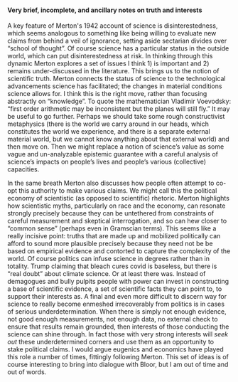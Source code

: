 #### Very brief, incomplete, and ancillary notes on truth and interests

A key feature of Merton's 1942 account of science is disinterestedness, which seems analogous to something like being willing to evaluate new claims from behind a veil of ignorance, setting aside sectarian divides over “school of thought”. Of course science has a particular status in the outside world, which can put disinterestedness at risk. In thinking through this dynamic Merton explores a set of issues I think 1) is important and 2) remains under-discussed in the literature. This brings us to the notion of scientific truth. Merton connects the status of science to the technological advancements science has facilitated; the changes in material conditions science allows for. I think this is the right move, rather than focusing abstractly on “knowledge”. To quote the mathematician Vladimir Voevodsky: “first order arithmetic may be inconsistent but the planes will still fly.” It may be useful to go further. Perhaps we should take some rough constructivist metaphysics (there is the world we carry around in our heads, which constitutes the world we experience, and there is a separate external material world, but we cannot know anything about that external world) and then move on. Then we might replace a notion of science’s value as some vague and un-analyzable epistemic guarantee with a careful analysis of science’s impacts on people’s lives and people’s various (collective) capacities. 

In the same breath Merton also discusses how people often attempt to co-opt this authority to make various claims. We might call this the political economy of scientistic (as opposed to scientific) rhetoric. Merton highlights how scientistic myths, particularly on race and the economy, can resonate strongly precisely because they can be untethered from constraints of careful measurement and skeptical interrogation, and so can hew closer to “common sense” (perhaps even in Gramscian terms). This seems like a really incisive point: truths that are made up and mobilized politically can afford to sound more plausible precisely because they need not be be based on empirical evidence and contorted to capture the complexity of the world. Of course politics can infuse science in degrees rather than in totality. Trump claiming that bleach cures covid is baseless, but there is “real doubt” about climate science. Or at least there was. Instead of demagogues and bully pulpits people with power can invest in constructing a base of scientific evidence, a set of scientific facts they can point to, to support their interests as. A final and even more difficult to discern way for science to really become enmeshed irrecoverably from politics is in cases of serious underdetermination. When there is simply not enough evidence, not good enough measurements, not enough data, no external check to ensure that results remain grounded, then interests of those conducting the science can shine through. In fact those with very strong interests will _seek out_ these underdetermined corners and use them as an opportunity to stake political claims. I would argue eugenics and economics have played this role a number of times, fittingly following Merton. This set of ideas is of course interesting to bring into dialogue with Bloor, but I am out of time and out of words.